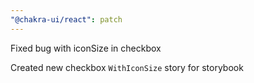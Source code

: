 ```yaml
---
"@chakra-ui/react": patch
---
```


Fixed bug with iconSize in checkbox

Created new checkbox `WithIconSize` story for storybook
